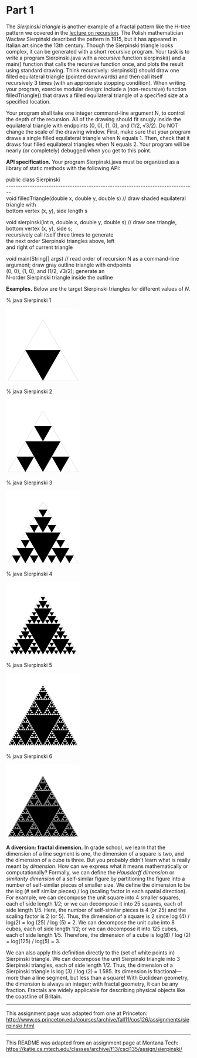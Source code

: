 # Part 1  

The *Sierpinski triangle* is another example of a fractal pattern like the H-tree pattern we covered in the [lecture on recursion](https://katie.cs.mtech.edu/classes/archive/f13/csci135/slides/135-recursion.pdf). The Polish mathematician Wacław Sierpiński described the pattern in 1915, but it has appeared in Italian art since the 13th century. Though the Sierpinski triangle looks complex, it can be generated with a short recursive program. Your task is to write a program Sierpinski.java with a recursive function sierpinski() and a main() function that calls the recursive function once, and plots the result using standard drawing. Think recursively: sierpinski() should draw one filled equilateral triangle (pointed downwards) and then call itself recursively 3 times (with an appropriate stopping condition). When writing your program, exercise modular design: include a (non-recursive) function filledTriangle() that draws a filled equilateral triangle of a specified size at a specified location.  

Your program shall take one integer command-line argument N, to control the depth of the recursion. All of the drawing should fit snugly inside the equilateral triangle with endpoints (0, 0), (1, 0), and (1/2, √3/2). Do NOT change the scale of the drawing window. First, make sure that your program draws a single filled equilateral triangle when N equals 1. Then, check that it draws four filled equilateral triangles when N equals 2. Your program will be nearly (or completely) debugged when you get to this point.  

**API specification.** Your program Sierpinski.java must be organized as a library of static methods with the following API:  

   public class Sierpinski  
   \-\-\-\-\-\-\-\-\-\-\-\-\-\-\-\-\-\-\-\-\-\-\-\-\-\-\-\-\-\-\-\-\-\-\-\-\-\-\-\-\-\-\-\-\-\-\-\-\-\-\-\-\-\-\-\-\-\-\-\-\-\-\-\-\-\-\-\-\-\-\-\-\-\-\-\-\-\-\-\-  
   void filledTriangle(double x, double y, double s)     // draw shaded equilateral triangle with  
                                                            bottom vertex (x, y), side length s  
 
   void sierpinski(int n, double x, double y, double s)  // draw one triangle, bottom vertex (x, y), side s;  
                                                            recursively call itself three times to generate  
                                                            the next order Sierpinski triangles above, left  
                                                            and right of current triangle  
  
   void main(String[] args)                              // read order of recursion N as a command-line  
                                                            argument; draw gray outline triangle with endpoints  
                                                            (0, 0), (1, 0), and (1/2, √3/2); generate an  
                                                            N-order Sierpinski triangle inside the outline  
                                                              
**Examples.** Below are the target Sierpinski triangles for different values of *N*.  

   % java Sierpinski 1	 
   
   ![Sierpinski triangle of order 1](sierpinski1.png)  
   
   % java Sierpinski 2	
   
   ![Sierpinski triangle of order 2](sierpinski2.png)  
   
   % java Sierpinski 3  
   
   ![Sierpinski triangle of order 3](sierpinski3.png)  
   
   % java Sierpinski 4	
   
   ![Sierpinski triangle of order 4](sierpinski4.png)  
   
   % java Sierpinski 5	
   
   ![Sierpinski triangle of order 5](sierpinski5.png)  
   
   % java Sierpinski 6  
   
   ![Sierpinski triangle of order 6](sierpinski6.png)  
   
    
**A diversion: fractal dimension.** In grade school, we learn that the dimension of a line segment is one, the dimension of a square is two, and the dimension of a cube is three. But you probably didn't learn what is really meant by *dimension*. How can we express what it means mathematically or computationally? Formally, we can define the *Hausdorff dimension* or *similarity dimension* of a self-similar figure by partitioning the figure into a number of self-similar pieces of smaller size. We define the dimension to be the log (# self similar pieces) / log (scaling factor in each spatial direction). For example, we can decompose the unit square into 4 smaller squares, each of side length 1/2; or we can decompose it into 25 squares, each of side length 1/5. Here, the number of self-similar pieces is 4 (or 25) and the scaling factor is 2 (or 5). Thus, the dimension of a square is 2 since log (4) / log(2) = log (25) / log (5) = 2. We can decompose the unit cube into 8 cubes, each of side length 1/2; or we can decompose it into 125 cubes, each of side length 1/5. Therefore, the dimension of a cube is log(8) / log (2) = log(125) / log(5) = 3.

We can also apply this definition directly to the (set of white points in) Sierpinski triangle. We can decompose the unit Sierpinski triangle into 3 Sierpinski triangles, each of side length 1/2. Thus, the dimension of a Sierpinski triangle is log (3) / log (2) ≈ 1.585. Its dimension is fractional—more than a line segment, but less than a square! With Euclidean geometry, the dimension is always an integer; with fractal geometry, it can be any fraction. Fractals are widely applicable for describing physical objects like the coastline of Britain.

---

This assignment page was adapted from one at Princeton: http://www.cs.princeton.edu/courses/archive/fall11/cos126/assignments/sierpinski.html


---

This README was adapted from an assignment page at Montana Tech: https://katie.cs.mtech.edu/classes/archive/f13/csci135/assign/sierpinski/
